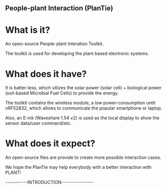 ## People-plant Interaction (PlanTie)

# What is it?
An open-source People-plant Interation Toolkit.

The toolkit is used for developing the plant based electronic systems.

# What does it have?
It is batter-less, which utlizes the solar power (solar cell) + biological power (soil-based Microbial Fuel Cells) to provide the energy.

The toolkit contains the wireless module, a low power-consumption untit nRF52832, which allows to communicate the popular smartphone or laptop.

Also, an E-ink (Waveshare 1.54 v2) is used as the local display to show the sensor data/user command/etc.

# What does it expect?
An open-source files are provide to create more possible interaction cases.

We hope the PlanTie may help everybody with a better interaction with PLANT!

-----------INTRODUCTION----------------
